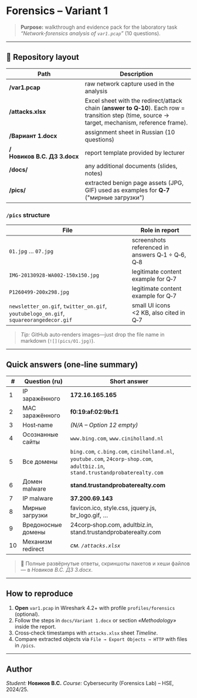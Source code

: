 # Forensics – Variant 1

> **Purpose:** walkthrough and evidence pack for the laboratory task *“Network‑forensics analysis of `var1.pcap`”* (10 questions).

---

## 📁 Repository layout

| Path                        | Description                                                                                                                                      |
| --------------------------- | ------------------------------------------------------------------------------------------------------------------------------------------------ |
| **/var1.pcap**              | raw network capture used in the analysis                                                                                                         |
| **/attacks.xlsx**           | Excel sheet with the redirect/attack chain (**answer to Q‑10**). Each row = transition step (time, source → target, mechanism, reference frame). |
| **/Вариант 1.docx**         | assignment sheet in Russian (10 questions)                                                                                                       |
| **/Новиков В.С. ДЗ 3.docx** | report template provided by lecturer                                                                                                             |
| **/docs/**                  | any additional documents (slides, notes)                                                                                                         |
| **/pics/**                  | extracted benign page assets (JPG, GIF) used as examples for **Q‑7** ("мирные загрузки")                                                         |

### `/pics` structure

| File                                                                                 | Role in report                                   |
| ------------------------------------------------------------------------------------ | ------------------------------------------------ |
| `01.jpg` … `07.jpg`                                                                  | screenshots referenced in answers Q‑1 ÷ Q‑6, Q‑8 |
| `IMG‑20130928‑WA002‑150x150.jpg`                                                     | legitimate content example for Q‑7               |
| `P1260499‑200x298.jpg`                                                               | legitimate content example for Q‑7               |
| `newsletter_on.gif`, `twitter_on.gif`, `youtubelogo_on.gif`, `squareorangedecor.gif` | small UI icons <2 KB, also cited in Q‑7          |

> *Tip:* GitHub auto‑renders images—just drop the file name in markdown (`![](pics/01.jpg)`).

---

## Quick answers (one‑line summary)

| #  | Question (ru)      | Short answer                                                                                                                   |
| -- | ------------------ | ------------------------------------------------------------------------------------------------------------------------------ |
| 1  | IP заражённого     | **172.16.165.165**                                                                                                             |
| 2  | MAC заражённого    | **f0:19\:af:02:9b\:f1**                                                                                                        |
| 3  | Host‑name          | *(N/A – Option 12 empty)*                                                                                                      |
| 4  | Осознанные сайты   | `www.bing.com`, `www.ciniholland.nl`                                                                                           |
| 5  | Все домены         | `bing.com`, `c.bing.com`, `ciniholland.nl`, `youtube.com`, `24corp-shop.com`, `adultbiz.in`, `stand.trustandprobaterealty.com` |
| 6  | Домен malware      | **stand.trustandprobaterealty.com**                                                                                            |
| 7  | IP malware         | **37.200.69.143**                                                                                                              |
| 8  | Мирные загрузки    | favicon.ico, style.css, jquery.js, br\_logo.gif, …                                                                             |
| 9  | Вредоносные домены | 24corp‑shop.com, adultbiz.in, stand.trustandprobaterealty.com                                                                  |
| 10 | Механизм redirect  | *см. `/attacks.xlsx`*                                                                                                          |

> 📄 Полные развёрнутые ответы, скриншоты пакетов и хеши файлов — в *Новиков В.С. ДЗ 3.docx*.

---

## How to reproduce

1. **Open** `var1.pcap` in Wireshark 4.2+ with profile `profiles/forensics` (optional).
2. Follow the steps in `docs/Variant 1.docx` or section *«Methodology»* inside the report.
3. Cross‑check timestamps with `attacks.xlsx` sheet *Timeline*.
4. Compare extracted objects via `File → Export Objects → HTTP` with files in `/pics`.

---

## Author

*Student:* **Новиков В.С.**
*Course:* Cybersecurity (Forensics Lab) – HSE, 2024/25.

